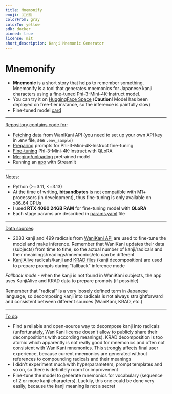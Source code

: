 ```yaml
---
title: Mnemonify
emoji: 🇯🇵🈯️
colorFrom: gray
colorTo: yellow
sdk: docker
pinned: true
license: mit
short_description: Kanji Mnemonic Generator
---
```


# Mnemonify

- **Mnemonic** is a short story that helps to remember something. Mnemonify is a tool that generates mnemonics for Japanese kanji characters using a fine-tuned Phi-3-Mini-4K-Instruct model.
- You can try it on [HuggingFace Space](https://huggingface.co/spaces/elna4os/mnemonify) (**Caution**! Model has been deployed on free-tier instance, so the inference is painfully slow)
- Fine-tuned model [card](https://huggingface.co/elna4os/mnemonify)

---

<ins>Repository contains code for</ins>:

- [Fetching](scripts/fetch_wanikani.py) data from WaniKani API (you need to set up your own API key in .env file, see `.env_sample`)
- [Preparing](scripts/prepare_prompts.py) prompts for Phi-3-Mini-4K-Instruct fine-tuning
- [Fine-tuning](scripts/train_phi3_mini_4k.py) Phi-3-Mini-4K-Instruct with QLoRA
- [Merging/unloading](scripts/merge_unload.py) pretrained model
- Running an [app](app.py) with Streamlit

---

<ins>Notes</ins>:

- Python (>=3.11, <=3.13)
- At the time of writing, **bitsandbytes** is not compatible with M1+ processors (in development), thus fine-tuning is only available on x86_64 CPUs
- I used **RTX 4090 24GB RAM** for fine-tuning model with **QLoRA**
- Each stage params are described in [params.yaml](params.yaml) file

---

<ins>Data sources</ins>:

- 2083 kanji and 499 radicals from [WaniKani API](https://docs.api.wanikani.com/20170710/#introduction) are used to fine-tune the model and make inference. Remember that WaniKani updates their data (subjects) from time to time, so the actual number of kanji/radicals and their meainings/readings/mnemonics/etc can be different
- [KanjiAlive](https://github.com/kanjialive/kanji-data-media) radicals/kanji and [KRAD files](https://www.edrdg.org/krad/kradinf.html) (kanji decomposition) are used to prepare prompts during "fallback" inference mode

_Fallback mode_ - when the kanji is not found in WaniKani subjects, the app uses KanjiAlive and KRAD data to prepare prompts (if possible)

Remember that "radical" is a very loosely defined term in Japanese language, so decomposing kanji into radicals is not always straightforward and consistent between different sources (WaniKani, KRAD, etc.)

---

<ins>To do</ins>:

- Find a reliable and open-source way to decompose kanji into radicals (unfortunately, WaniKani license doesn't allow to publicly share their decompositions with according meanings). KRAD decomposition is too atomic which apparently is not really good for mnemonics and often not consistent with WaniKani mnemonics. This strongly affects final user experience, because current mnemonics are generated without references to compounding radicals and their meanings
- I didn't experiment much with hyperparameters, prompt templates and so on, so there is definitely room for improvement
- Fine-tune the model to generate mnemonics for vocabulary (sequence of 2 or more kanji characters). Luckily, this one could be done very easily, because the kanji meaning is not a secret
